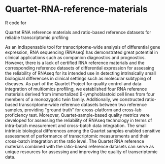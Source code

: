 # Quartet-RNA-reference-materials

R code for 

Quartet RNA reference materials and ratio-based reference datasets for reliable transcriptomic profiling 

As an indispensable tool for transcriptome-wide analysis of differential gene expression, RNA sequencing (RNAseq) has demonstrated great potential in clinical applications such as companion diagnostics and prognostics. However, there is a lack of certified RNA reference materials and the corresponding reference datasets of differential expression for assessing the reliability of RNAseq for its intended use in detecting intrinsically small biological differences in clinical settings such as molecular subtyping of diseases. As part of the Quartet Project for quality control and data integration of multiomics profiling, we established four RNA reference materials derived from immortalized B-lymphoblastoid cell lines from four members of a monozygotic twin family. Additionally, we constructed ratio-based transcriptome-wide reference datasets between two reference samples, providing "ground truth" for cross-platform and cross-lab proficiency test. Moreover, Quartet-sample-based quality metrics were developed for assessing the reliability of RNAseq technology in terms of intra-batch measurement and cross-batch data integration. The small intrinsic biological differences among the Quartet samples enabled sensitive assessment of performance of transcriptomic measurements and their cross-batch integration at the ratio level. The Quartet RNA reference materials combined with the ratio-based reference datasets can serve as unique resources for assessing and improving the quality of transcriptomic data.
